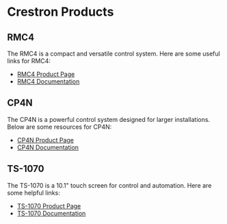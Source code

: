 # Crestron Products

## RMC4
The RMC4 is a compact and versatile control system. Here are some useful links for RMC4:

- [RMC4 Product Page](https://www.crestron.com/Products/Control-Hardware-Software/Hardware/Control-Systems/RMC4)
- [RMC4 Documentation](https://www.crestron.com/getmedia/be0f675e-d257-40a8-855b-1ed004a7235e/mg_pm_rmc4)

## CP4N
The CP4N is a powerful control system designed for larger installations. Below are some resources for CP4N:

- [CP4N Product Page](https://www.crestron.com/Products/Control-Hardware-Software/Hardware/Control-Systems/CP4N)
- [CP4N Documentation](https://www.crestron.com/getmedia/be0f675e-d257-40a8-855b-1ed004a7235e/mg_pm_rmc4)

## TS-1070
The TS-1070 is a 10.1" touch screen for control and automation. Here are some helpful links:

- [TS-1070 Product Page](https://www.crestron.com/Products/Touch-Screens/TS-1070)
- [TS-1070 Documentation](https://www.crestron.com/Support/Resource-Library)
